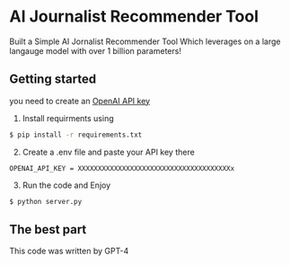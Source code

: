 # AI Journalist Recommender Tool

Built a Simple AI Jornalist Recommender Tool Which leverages on a large langauge model with over 1 billion parameters!

## Getting started

you need to create an [OpenAI API key](https://platform.openai.com/account/api-keys)

1. Install requirments using
```bash
$ pip install -r requirements.txt
```
2. Create a .env file and paste your API key there
```.env
OPENAI_API_KEY = XXXXXXXXXXXXXXXXXXXXXXXXXXXXXXXXXXXXXXx
```
3. Run the code and Enjoy
```bash
$ python server.py
```

## The best part

This code was written by GPT-4
